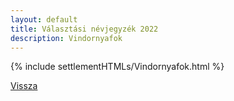 ```yaml
---
layout: default
title: Választási névjegyzék 2022
description: Vindornyafok
---
```


{% include settlementHTMLs/Vindornyafok.html %}

[Vissza](./)